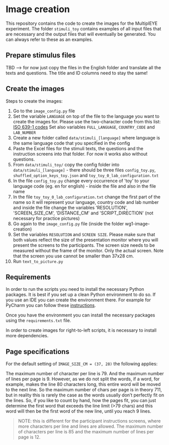 # Image creation

This repository contains the code to create the images for the MultiplEYE experiment. The folder `stimuli_toy` contains
examples of all input files that are necessary and the output files that will eventually be generated. You can always
refer to these as an examples.

## Prepare stimulus files

TBD --> for now just copy the files in the English folder and translate all the texts and questions. The title and ID
columns need to stay the same!

## Create the images

Steps to create the images:

1. Go to the `image_config.py` file
2. Set the variable `LANGUAGE` on top of the file to the language you want to create the images for. Please use the
   two-character code from this list: [ISO 639-1 codes](https://en.wikipedia.org/wiki/List_of_ISO_639-1_codes)
   Set also variables `FULL_LANGUAGE`, `COUNTRY_CODE` and `LAB_NUMBER`
3. Create a new folder called `data/stimuli_[language]` where language is the same language code that you specified in the
   config   
4. Paste the Excel files for the stimuli texts, the questions and the instruction screens into that folder. For now it works
   also without questions.
5. From `data/stimuli_toy/` copy the config folder into `data/stimuli_[language]` - there should be three files `config_toy.py`,
   `shuffled_option_keys_toy.json` and `toy_toy_0_lab_configuration.txt`
6. In the file `config_toy.py` change every occurrence of 'toy' to your language code (eg. en for english) - inside the file
   and also in the file name
7. In the file `toy_toy_0_lab_configuration.txt` change the first part of the name so it will represent your language, country code
   and lab number and inside the file change the variables 'RESOLUTION', 'SCREEN_SIZE_CM', 'DISTANCE_CM' and 'SCRIPT_DIRECTION'
   (not necessary for practice pictures)
8. Go again to the `image_config.py` file (inside the folder wg1-image-creation)
9. Set the variables `RESOLUTION` and `SCREEN SIZE`. Please make sure that both values reflect the size of the
   presentation monitor
   where you will present the screens to the participants.
   The screen size needs to be measured without the frame of the monitor. Only the actual screen. Note that the screen
   you use cannot be smaller than 37x28 cm.
10. Run `text_to_picture.py`

## Requirements

In order to run the scripts you need to install the necessary Python packages. It is best if you set up a
clean Python environment to do so. If you use an IDE you can create the environment there. For example for
PyCharm you can follow these [instructions](https://www.jetbrains.com/help/pycharm/creating-virtual-environment.html).

Once you have the environment you can install the necessary packages using the `requirements.txt` file.

In order to create images for right-to-left scripts, it is necessary to install more dependencies.



## Page specifications
For the default setting of `IMAGE_SIZE_CM = (37, 28)` the following applies:

The maximum number of character per line is 79. And the maximum number of lines per page is 9. 
However, as we do not split the words, if a word, for example, makes the line 80 characters long, 
this entire word will be moved to the next line. So the maximum number of chars per page is in theory 711, 
but in reality this is rarely the case as the words usually don’t perfectly fit on the lines. 
So, if you like to count by hand, how the pages fit, you can just determine the first word that exceeds the line 
limit (>79 chars) and this word will then be the first word of the new line, until you reach 9 lines.

> NOTE: this is different for the participant instructions screens, where more characters per line and lines are allowed.
> The maximum number of characters per line is 85 and the maximum number of lines per page is 12.